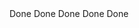 <!-- create a reusable stepper for all forms --> Done
<!-- update the stepper in brokers --> Done
<!-- update the stepper in agent --> Done
<!-- update the stepper in providers --> Done
<!-- update the memeber form and pricing -->
<!-- registration plan and pricing page --> Done
<!-- Create all the forms for family registration -->
<!-- Create all the forms for diaspora registration -->
<!-- Create all the forms for federal registration -->
<!-- Create all the forms for ngo registration -->
<!-- Create all the forms for private registration -->
<!-- Create all the forms for representative registration -->
<!-- Create a card of content for memeber -->
<!-- Create a card of content for broker -->

<!-- print the forms download modal and print button -->
<!-- language localization on the print privew page and review page -->
<!-- loclaization changes on the provider registration form -->

